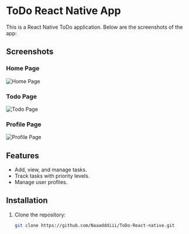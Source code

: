 # ToDo React Native App

This is a React Native ToDo application. Below are the screenshots of the app:

## Screenshots

### Home Page

![Home Page](./screenshots/ToDo#1.png)

### Todo Page

![Todo Page](./screenshots/ToDo#2.png)

### Profile Page

![Profile Page](./screenshots/ToDo#3.png)

## Features

- Add, view, and manage tasks.
- Track tasks with priority levels.
- Manage user profiles.

## Installation

1. Clone the repository:
   ```bash
   git clone https://github.com/Naaadddiii/ToDo-React-native.git
   ```
